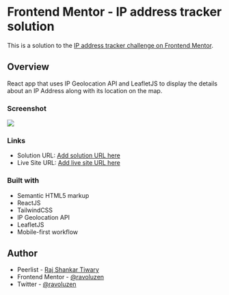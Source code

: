 # Frontend Mentor - IP address tracker solution

This is a solution to the [IP address tracker challenge on Frontend Mentor](https://www.frontendmentor.io/challenges/ip-address-tracker-I8-0yYAH0).

## Overview
React app that uses IP Geolocation API and LeafletJS to display the details about an IP Address along with its location on the map.

### Screenshot

![](./screenshot.jpg)
### Links

- Solution URL: [Add solution URL here](https://your-solution-url.com)
- Live Site URL: [Add live site URL here](https://your-live-site-url.com)

### Built with

- Semantic HTML5 markup
- ReactJS
- TailwindCSS
- IP Geolocation API
- LeafletJS
- Mobile-first workflow

## Author

- Peerlist - [Raj Shankar Tiwary](https://peerlist.io/ravoluzen)
- Frontend Mentor - [@ravoluzen](https://www.frontendmentor.io/profile/ravoluzen)
- Twitter - [@ravoluzen](https://www.twitter.com/ravoluzen)
